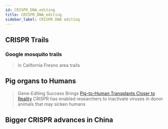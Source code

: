 ```yaml
---
id: CRISPR_DNA_editing
title: CRISPR_DNA_editing
sidebar_label: CRISPR DNA editing
---
```


## CRISPR Trails

### Google mosquito trails  
 > in California Fresno area trails 



## Pig organs to Humans

> Gene-Editing Success Brings [Pig-to-Human Transplants Closer to Reality](https://www.scientificamerican.com/article/gene-editing-success-brings-pig-to-human-transplants-closer-to-reality/)
> CRISPR has enabled researchers to inactivate viruses in donor animals that may sicken humans


## Bigger CRISPR advances in China  
